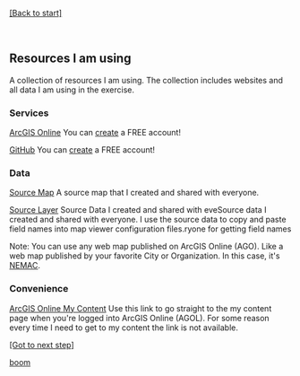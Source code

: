 [[Back to start]](github.md)

&nbsp;

## Resources I am using

A collection of resources I am using.  The collection includes websites and all data I am using in the exercise.

### Services
[ArcGIS Online](http://www.arcgis.com/)
You can [create](https://www.arcgis.com/home/signin.html) a FREE account!

[GitHub](https://github.com/)
You can [create](https://github.com/join) a FREE account!


### Data

 [Source Map](http://www.arcgis.com/home/webmap/viewer.html?webmap=7a1f7ebd8d7f429b94335e8890561c4d) A source map that I created and shared with everyone.

 
[Source Layer](http://services1.arcgis.com/PwLrOgCfU0cYShcG/arcgis/rest/services/wnc_fires_2016/FeatureServer/1)
 Source Data I created and shared with eveSource data I created and shared with everyone.  I use the source data to copy and paste field names into map viewer configuration files.ryone for getting field names

Note: You can use any web map published on ArcGIS Online (AGO).   Like a web map published by your favorite City or Organization.  In this case, it's [NEMAC](https://nemac.unca.edu/).

### Convenience
[ArcGIS Online My Content](http://www.arcgis.com/home/content.html) Use this link to go straight to the my content page when you're logged into ArcGIS Online (AGOL).  For some reason every time I need to get to my content the link is not available.

[[Got to next step]](GitHub_step1.md)

[boom](boom.md)
